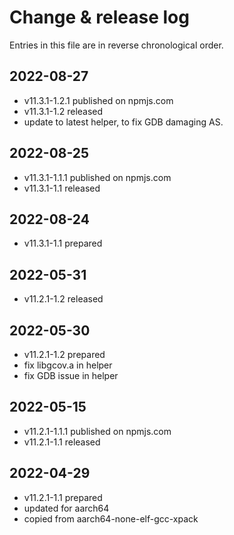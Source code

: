 # Change & release log

Entries in this file are in reverse chronological order.

## 2022-08-27

- v11.3.1-1.2.1 published on npmjs.com
- v11.3.1-1.2 released
- update to latest helper, to fix GDB damaging AS.

## 2022-08-25

- v11.3.1-1.1.1 published on npmjs.com
- v11.3.1-1.1 released

## 2022-08-24

- v11.3.1-1.1 prepared

## 2022-05-31

- v11.2.1-1.2 released

## 2022-05-30

- v11.2.1-1.2 prepared
- fix libgcov.a in helper
- fix GDB issue in helper

## 2022-05-15

- v11.2.1-1.1.1 published on npmjs.com
- v11.2.1-1.1 released

## 2022-04-29

- v11.2.1-1.1 prepared
- updated for aarch64
- copied from aarch64-none-elf-gcc-xpack
